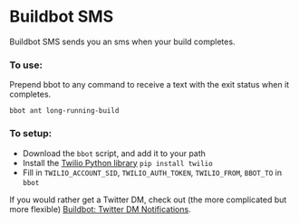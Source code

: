 # Buildbot SMS

Buildbot SMS sends you an sms when your build completes.

### To use:
Prepend bbot to any command to receive a text with the exit status when it completes.

```
bbot ant long-running-build
```

### To setup:

* Download the `bbot` script, and add it to your path
* Install the [Twilio Python library](https://github.com/twilio/twilio-python) `pip install twilio`
* Fill in `TWILIO_ACCOUNT_SID`, `TWILIO_AUTH_TOKEN`, `TWILIO_FROM`, `BBOT_TO` in `bbot`

If you would rather get a Twitter DM, check out (the more complicated but more flexible) [Buildbot: Twitter DM Notifications](https://github.com/jatenate/buildbot).
